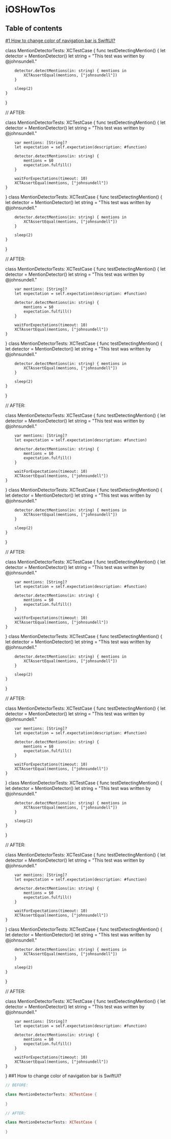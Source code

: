 # iOSHowTos

## Table of contents

[#1 How to change color of navigation bar is SwiftUI?](https://github.com/bnulo/ioshowtos##1-how-to-change-color-of-navigation-bar-is-swiftui?)


class MentionDetectorTests: XCTestCase {
    func testDetectingMention() {
        let detector = MentionDetector()
        let string = "This test was written by @johnsundell."

        detector.detectMentions(in: string) { mentions in
            XCTAssertEqual(mentions, ["johnsundell"])
        }
        
        sleep(2)
    }
}

// AFTER:

class MentionDetectorTests: XCTestCase {
    func testDetectingMention() {
        let detector = MentionDetector()
        let string = "This test was written by @johnsundell."

        var mentions: [String]?
        let expectation = self.expectation(description: #function)

        detector.detectMentions(in: string) {
            mentions = $0
            expectation.fulfill()
        }

        waitForExpectations(timeout: 10)
        XCTAssertEqual(mentions, ["johnsundell"])
    }
}
class MentionDetectorTests: XCTestCase {
    func testDetectingMention() {
        let detector = MentionDetector()
        let string = "This test was written by @johnsundell."

        detector.detectMentions(in: string) { mentions in
            XCTAssertEqual(mentions, ["johnsundell"])
        }
        
        sleep(2)
    }
}

// AFTER:

class MentionDetectorTests: XCTestCase {
    func testDetectingMention() {
        let detector = MentionDetector()
        let string = "This test was written by @johnsundell."

        var mentions: [String]?
        let expectation = self.expectation(description: #function)

        detector.detectMentions(in: string) {
            mentions = $0
            expectation.fulfill()
        }

        waitForExpectations(timeout: 10)
        XCTAssertEqual(mentions, ["johnsundell"])
    }
}
class MentionDetectorTests: XCTestCase {
    func testDetectingMention() {
        let detector = MentionDetector()
        let string = "This test was written by @johnsundell."

        detector.detectMentions(in: string) { mentions in
            XCTAssertEqual(mentions, ["johnsundell"])
        }
        
        sleep(2)
    }
}

// AFTER:

class MentionDetectorTests: XCTestCase {
    func testDetectingMention() {
        let detector = MentionDetector()
        let string = "This test was written by @johnsundell."

        var mentions: [String]?
        let expectation = self.expectation(description: #function)

        detector.detectMentions(in: string) {
            mentions = $0
            expectation.fulfill()
        }

        waitForExpectations(timeout: 10)
        XCTAssertEqual(mentions, ["johnsundell"])
    }
}
class MentionDetectorTests: XCTestCase {
    func testDetectingMention() {
        let detector = MentionDetector()
        let string = "This test was written by @johnsundell."

        detector.detectMentions(in: string) { mentions in
            XCTAssertEqual(mentions, ["johnsundell"])
        }
        
        sleep(2)
    }
}

// AFTER:

class MentionDetectorTests: XCTestCase {
    func testDetectingMention() {
        let detector = MentionDetector()
        let string = "This test was written by @johnsundell."

        var mentions: [String]?
        let expectation = self.expectation(description: #function)

        detector.detectMentions(in: string) {
            mentions = $0
            expectation.fulfill()
        }

        waitForExpectations(timeout: 10)
        XCTAssertEqual(mentions, ["johnsundell"])
    }
}
class MentionDetectorTests: XCTestCase {
    func testDetectingMention() {
        let detector = MentionDetector()
        let string = "This test was written by @johnsundell."

        detector.detectMentions(in: string) { mentions in
            XCTAssertEqual(mentions, ["johnsundell"])
        }
        
        sleep(2)
    }
}

// AFTER:

class MentionDetectorTests: XCTestCase {
    func testDetectingMention() {
        let detector = MentionDetector()
        let string = "This test was written by @johnsundell."

        var mentions: [String]?
        let expectation = self.expectation(description: #function)

        detector.detectMentions(in: string) {
            mentions = $0
            expectation.fulfill()
        }

        waitForExpectations(timeout: 10)
        XCTAssertEqual(mentions, ["johnsundell"])
    }
}
class MentionDetectorTests: XCTestCase {
    func testDetectingMention() {
        let detector = MentionDetector()
        let string = "This test was written by @johnsundell."

        detector.detectMentions(in: string) { mentions in
            XCTAssertEqual(mentions, ["johnsundell"])
        }
        
        sleep(2)
    }
}

// AFTER:

class MentionDetectorTests: XCTestCase {
    func testDetectingMention() {
        let detector = MentionDetector()
        let string = "This test was written by @johnsundell."

        var mentions: [String]?
        let expectation = self.expectation(description: #function)

        detector.detectMentions(in: string) {
            mentions = $0
            expectation.fulfill()
        }

        waitForExpectations(timeout: 10)
        XCTAssertEqual(mentions, ["johnsundell"])
    }
}
class MentionDetectorTests: XCTestCase {
    func testDetectingMention() {
        let detector = MentionDetector()
        let string = "This test was written by @johnsundell."

        detector.detectMentions(in: string) { mentions in
            XCTAssertEqual(mentions, ["johnsundell"])
        }
        
        sleep(2)
    }
}

// AFTER:

class MentionDetectorTests: XCTestCase {
    func testDetectingMention() {
        let detector = MentionDetector()
        let string = "This test was written by @johnsundell."

        var mentions: [String]?
        let expectation = self.expectation(description: #function)

        detector.detectMentions(in: string) {
            mentions = $0
            expectation.fulfill()
        }

        waitForExpectations(timeout: 10)
        XCTAssertEqual(mentions, ["johnsundell"])
    }
}
##1 How to change color of navigation bar is SwiftUI?

```swift
// BEFORE:

class MentionDetectorTests: XCTestCase {
    
}

// AFTER:

class MentionDetectorTests: XCTestCase {
    
}
```
